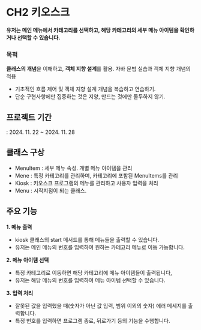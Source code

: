 # CH2 키오스크
**유저는 메인 메뉴에서 카테고리를 선택하고, 해당 카테고리의 
세부 메뉴 아이템을 확인하거나 선택할 수 있습니다.**




### **목적**

**클래스의 개념**을 이해하고, **객체 지향 설계**를 활용. 
자바 문법 실습과 객체 지향 개념의 적용
- 기초적인 흐름 제어 및 객체 지향 설계 개념을 복습하고 연습하기.
- 단순 구현사항에만 집중하는 것은 지양, 만드는 것에만 몰두하지 않기.




## 프로젝트 기간
 : 2024. 11. 22 ~ 2024. 11. 28
  



## 클래스 구상
- MenuItem : 세부 메뉴 속성. 개별 메뉴 아이템을 관리
- Mene : 특정 카테고리를 관리하며, 카테고리에 포함된 MenuItems를 관리
- Kiosk : 키오스크 프로그램의 메뉴를 관리하고 사용자 입력을 처리
- Menu : 시작지점이 되는 클래스.





## 주요 기능
**1. 메뉴 출력**
   - kiosk 클래스의 start 메서드를 통해 메뉴들을 출력할 수 있습니다.
   - 유저는 메인 메뉴의 번호를 입력하여 원하는 카테고리 메뉴로 이동 가능합니다.

**2. 메뉴 아이템 선택**
   - 특정 카테고리로 이동하면 해당 카테고리에 메뉴 아이템들이 출력됩니다,
   - 유저는 해당 메뉴의 번호를 입력하여 메뉴 아이템 선택할 수 있습니다.
  
**3. 입력 처리**
   - 잘못된 값을 입력했을 때(숫자가 아닌 값 입력, 범위 이외의 숫자) 에러 메세지를 출력합니다. 
   - 특정 번호를 입력하면 프로그램 종료, 뒤로가기 등의 기능을 수행합니다.
